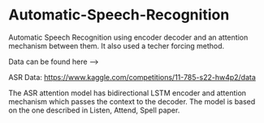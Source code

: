 # Automatic-Speech-Recognition


Automatic Speech Recognition using encoder decoder and an attention mechanism between them. It also used a techer forcing method.


Data can be found here --> 

ASR Data: https://www.kaggle.com/competitions/11-785-s22-hw4p2/data



The ASR attention model has bidirectional LSTM encoder and attention mechanism which passes the context to the decoder. The model is based on the one described in Listen, Attend, Spell paper.
